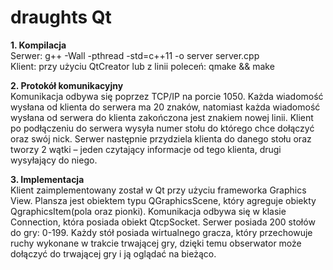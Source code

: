# draughts Qt
**1. Kompilacja**  
Serwer:  g++ -Wall -pthread -std=c++11 -o server server.cpp  
Klient: przy użyciu QtCreator lub z linii poleceń: qmake && make

**2. Protokół komunikacyjny**  
Komunikacja odbywa się poprzez TCP/IP na porcie 1050. Każda wiadomość wysłana od klienta do serwera ma 20 znaków, natomiast każda wiadomość wysłana od serwera do klienta zakończona jest znakiem nowej linii. Klient po podłączeniu do serwera wysyła numer stołu do którego chce dołączyć oraz swój nick. Serwer następnie przydziela klienta do danego stołu oraz tworzy 2 wątki – jeden czytający informacje od tego klienta, drugi wysyłający do niego.

**3. Implementacja**  
Klient zaimplementowany został w Qt przy użyciu frameworka Graphics View. Plansza jest obiektem typu QGraphicsScene, który agreguje obiekty QgraphicsItem(pola oraz pionki). 
Komunikacja odbywa się w klasie Connection, która posiada obiekt QtcpSocket.
Serwer posiada 200 stołów do gry: 0-199. Każdy stół posiada wirtualnego gracza, który przechowuje ruchy wykonane w trakcie trwającej gry, dzięki temu obserwator może dołączyć do trwającej gry i ją oglądać na bieżąco.


